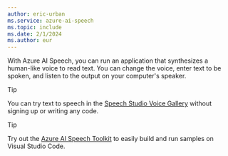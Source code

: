 ```yaml
---
author: eric-urban
ms.service: azure-ai-speech
ms.topic: include
ms.date: 2/1/2024
ms.author: eur
---
```


With Azure AI Speech, you can run an application that synthesizes a human-like voice to read text. You can change the voice, enter text to be spoken, and listen to the output on your computer's speaker.

> [!TIP]
> You can try text to speech in the [Speech Studio Voice Gallery](https://aka.ms/speechstudio/voicegallery) without signing up or writing any code.

> [!TIP]
> Try out the [Azure AI Speech Toolkit](https://marketplace.visualstudio.com/items?itemName=ms-azureaispeech.azure-ai-speech-toolkit) to easily build and run samples on Visual Studio Code.
